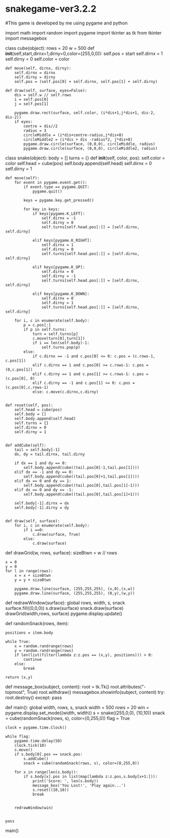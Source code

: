 # snakegame-ver3.2.2
#This game is developed by me using pygame and python

import math
import random
import pygame
import tkinter as tk
from tkinter import messagebox

class cube(object):
    rows = 20
    w = 500
    def __init__(self,start,dirnx=1,dirny=0,color=(255,0,0)):
        self.pos = start
        self.dirnx = 1
        self.dirny = 0
        self.color = color

        
    def move(self, dirnx, dirny):
        self.dirnx = dirnx
        self.dirny = dirny
        self.pos = (self.pos[0] + self.dirnx, self.pos[1] + self.dirny)

    def draw(self, surface, eyes=False):
        dis = self.w // self.rows
        i = self.pos[0]
        j = self.pos[1]

        pygame.draw.rect(surface, self.color, (i*dis+1,j*dis+1, dis-2, dis-2))
        if eyes:
            centre = dis//2
            radius = 3
            circleMiddle = (i*dis+centre-radius,j*dis+8)
            circleMiddle2 = (i*dis + dis -radius*2, j*dis+8)
            pygame.draw.circle(surface, (0,0,0), circleMiddle, radius)
            pygame.draw.circle(surface, (0,0,0), circleMiddle2, radius)
        



class snake(object):
    body = []
    turns = {}
    def __init__(self, color, pos):
        self.color = color
        self.head = cube(pos)
        self.body.append(self.head)
        self.dirnx = 0
        self.dirny = 1

    def move(self):
        for event in pygame.event.get():
            if event.type == pygame.QUIT:
                pygame.quit()

            keys = pygame.key.get_pressed()

            for key in keys:
                if keys[pygame.K_LEFT]:
                    self.dirnx = -1
                    self.dirny = 0
                    self.turns[self.head.pos[:]] = [self.dirnx, self.dirny]

                elif keys[pygame.K_RIGHT]:
                    self.dirnx = 1
                    self.dirny = 0
                    self.turns[self.head.pos[:]] = [self.dirnx, self.dirny]

                elif keys[pygame.K_UP]:
                    self.dirnx = 0
                    self.dirny = -1
                    self.turns[self.head.pos[:]] = [self.dirnx, self.dirny]

                elif keys[pygame.K_DOWN]:
                    self.dirnx = 0
                    self.dirny = 1
                    self.turns[self.head.pos[:]] = [self.dirnx, self.dirny]

        for i, c in enumerate(self.body):
            p = c.pos[:]
            if p in self.turns:
                turn = self.turns[p]
                c.move(turn[0],turn[1])
                if i == len(self.body)-1:
                    self.turns.pop(p)
            else:
                if c.dirnx == -1 and c.pos[0] <= 0: c.pos = (c.rows-1, c.pos[1])
                elif c.dirnx == 1 and c.pos[0] >= c.rows-1: c.pos = (0,c.pos[1])
                elif c.dirny == 1 and c.pos[1] >= c.rows-1: c.pos = (c.pos[0], 0)
                elif c.dirny == -1 and c.pos[1] <= 0: c.pos = (c.pos[0],c.rows-1)
                else: c.move(c.dirnx,c.dirny)
        

    def reset(self, pos):
        self.head = cube(pos)
        self.body = []
        self.body.append(self.head)
        self.turns = {}
        self.dirnx = 0
        self.dirny = 1


    def addCube(self):
        tail = self.body[-1]
        dx, dy = tail.dirnx, tail.dirny

        if dx == 1 and dy == 0:
            self.body.append(cube((tail.pos[0]-1,tail.pos[1])))
        elif dx == -1 and dy == 0:
            self.body.append(cube((tail.pos[0]+1,tail.pos[1])))
        elif dx == 0 and dy == 1:
            self.body.append(cube((tail.pos[0],tail.pos[1]-1)))
        elif dx == 0 and dy == -1:
            self.body.append(cube((tail.pos[0],tail.pos[1]+1)))

        self.body[-1].dirnx = dx
        self.body[-1].dirny = dy
        

    def draw(self, surface):
        for i, c in enumerate(self.body):
            if i ==0:
                c.draw(surface, True)
            else:
                c.draw(surface)


def drawGrid(w, rows, surface):
    sizeBtwn = w // rows

    x = 0
    y = 0
    for l in range(rows):
        x = x + sizeBtwn
        y = y + sizeBtwn

        pygame.draw.line(surface, (255,255,255), (x,0),(x,w))
        pygame.draw.line(surface, (255,255,255), (0,y),(w,y))
        

def redrawWindow(surface):
    global rows, width, s, snack
    surface.fill((0,0,0))
    s.draw(surface)
    snack.draw(surface)
    drawGrid(width,rows, surface)
    pygame.display.update()


def randomSnack(rows, item):

    positions = item.body

    while True:
        x = random.randrange(rows)
        y = random.randrange(rows)
        if len(list(filter(lambda z:z.pos == (x,y), positions))) > 0:
            continue
        else:
            break
        
    return (x,y)


def message_box(subject, content):
    root = tk.Tk()
    root.attributes("-topmost", True)
    root.withdraw()
    messagebox.showinfo(subject, content)
    try:
        root.destroy()
    except:
        pass


def main():
    global width, rows, s, snack
    width = 500
    rows = 20
    win = pygame.display.set_mode((width, width))
    s = snake((255,0,0), (10,10))
    snack = cube(randomSnack(rows, s), color=(0,255,0))
    flag = True

    clock = pygame.time.Clock()
    
    while flag:
        pygame.time.delay(50)
        clock.tick(10)
        s.move()
        if s.body[0].pos == snack.pos:
            s.addCube()
            snack = cube(randomSnack(rows, s), color=(0,255,0))

        for x in range(len(s.body)):
            if s.body[x].pos in list(map(lambda z:z.pos,s.body[x+1:])):
                print('Score: ', len(s.body))
                message_box('You Lost!', 'Play again...')
                s.reset((10,10))
                break

            
        redrawWindow(win)

        
    pass



main()
